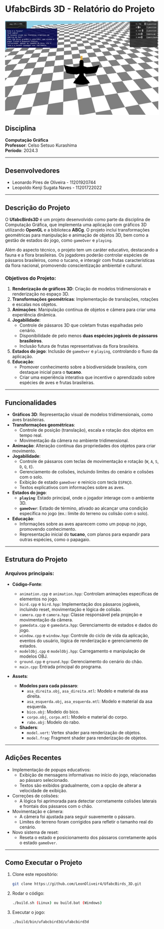 <div>
<h1>UfabcBirds 3D - Relatório do Projeto</h1>
<img src="cdace589-9c7e-4f97-81d4-d0c13c92c76e.jpg" alt="Imagem do projeto">
</div>

## Disciplina
**Computação Gráfica**  
**Professor**: Celso Setsuo Kurashima  
**Período**: 2024.3  

---

## Desenvolvedores
- Leonardo Pires de Oliveira - 11201920744  
- Leopoldo Kenji Sugata Naves - 11201722022  

---

## Descrição do Projeto
O **UfabcBirds3D** é um projeto desenvolvido como parte da disciplina de Computação Gráfica, que implementa uma aplicação com gráficos 3D utilizando **OpenGL** e a biblioteca **ABCg**. O projeto inclui transformações geométricas para manipulação e animação de objetos 3D, bem como a gestão de estados do jogo, como `gameOver` e `playing`.

Além do aspecto técnico, o projeto tem um caráter educativo, destacando a fauna e a flora brasileiras. Os jogadores poderão controlar espécies de pássaros brasileiros, como o tucano, e interagir com frutas características da flora nacional, promovendo conscientização ambiental e cultural.

### Objetivos do Projeto:
1. **Renderização de gráficos 3D**: Criação de modelos tridimensionais e renderização no espaço 3D.
2. **Transformações geométricas**: Implementação de translações, rotações e escalas nos objetos.
3. **Animações**: Manipulação contínua de objetos e câmera para criar uma experiência dinâmica.
4. **Jogabilidade**:
   - Controle de pássaros 3D que coletam frutas espalhadas pelo cenário.
   - Disponibilidade de pelo menos **duas espécies jogáveis de pássaros brasileiros**.
   - Inclusão futura de frutas representativas da flora brasileira.
5. **Estados do jogo**: Inclusão de `gameOver` e `playing`, controlando o fluxo da aplicação.
6. **Educação**: 
   - Promover conhecimento sobre a biodiversidade brasileira, com destaque inicial para o **tucano**.
   - Criar uma experiência interativa que incentive o aprendizado sobre espécies de aves e frutas brasileiras.

---

## Funcionalidades
- **Gráficos 3D**: Representação visual de modelos tridimensionais, como aves brasileiras.
- **Transformações geométricas**:
  - Controle de posição (translação), escala e rotação dos objetos em tempo real.
  - Movimentação da câmera no ambiente tridimensional.
- **Animação**: Alteração contínua das propriedades dos objetos para criar movimento.
- **Jogabilidade**:
  - Controle de pássaros com teclas de movimentação e rotação (`W`, `A`, `S`, `D`, `Q`, `E`).
  - Gerenciamento de colisões, incluindo limites do cenário e colisões com o solo.
  - Exibição de estado `gameOver` e reinício com tecla `ESPAÇO`.
  - Textos explicativos com informações sobre as aves.
- **Estados do jogo**:
  - **`playing`**: Estado principal, onde o jogador interage com o ambiente 3D.
  - **`gameOver`**: Estado de término, ativado ao alcançar uma condição específica no jogo (ex.: limite do terreno ou colisão com o solo).
- **Educação**:
  - Informações sobre as aves aparecem como um popup no jogo, promovendo conhecimento.
  - Representação inicial do **tucano**, com planos para expandir para outras espécies, como o papagaio.

---

## Estrutura do Projeto
### Arquivos principais:
- **Código-Fonte**:
  - `animation.cpp` e `animation.hpp`: Controlam animações específicas de elementos no jogo.
  - `bird.cpp` e `bird.hpp`: Implementação dos pássaros jogáveis, incluindo reset, movimentação e lógica de colisão.
  - `camera.cpp` e `camera.hpp`: Classe responsável pela projeção e movimentação da câmera.
  - `gamedata.cpp` e `gamedata.hpp`: Gerenciamento de estados e dados do jogo.
  - `window.cpp` e `window.hpp`: Controle do ciclo de vida da aplicação, eventos do usuário, lógica de renderização e gerenciamento de estados.
  - `modelObj.cpp` e `modelObj.hpp`: Carregamento e manipulação de modelos OBJ.
  - `ground.cpp` e `ground.hpp`: Gerenciamento do cenário do chão.
  - `main.cpp`: Entrada principal do programa.

- **Assets**:
  - **Modelos para cada pássaro**:
    - `asa_direita.obj`, `asa_direita.mtl`: Modelo e material da asa direita.
    - `asa_esquerda.obj`, `asa_esquerda.mtl`: Modelo e material da asa esquerda.
    - `bico.obj`: Modelo do bico.
    - `corpo.obj`, `corpo.mtl`: Modelo e material do corpo.
    - `rabo.obj`: Modelo do rabo.
  - **Shaders**:
    - `model.vert`: Vertex shader para renderização de objetos.
    - `model.frag`: Fragment shader para renderização de objetos.

---

## Adições Recentes
- Implementação de popups educativos:
  - Exibição de mensagens informativas no início do jogo, relacionadas ao pássaro selecionado.
  - Textos são exibidos gradualmente, com a opção de alterar a velocidade de exibição.
- Correções de colisões:
  - A lógica foi aprimorada para detectar corretamente colisões laterais e frontais dos pássaros com o chão.
- Movimentação e câmera:
  - A câmera foi ajustada para seguir suavemente o pássaro.
  - Limites do terreno foram corrigidos para refletir o tamanho real do cenário.
- Novo sistema de reset:
  - Reseta o estado e posicionamento dos pássaros corretamente após o estado `gameOver`.

---

## Como Executar o Projeto
1. Clone este repositório:
   ```bash
   git clone https://github.com/LeonOliveir4/UfabcBirds_3D.git

2. Rodar o código:
   ```bash
   ./build.sh (Linux) ou build.bat (Windows)

3. Executar o jogo:
   ```bash
   ./build/bin/ufabcbird3d/ufabcbird3d
